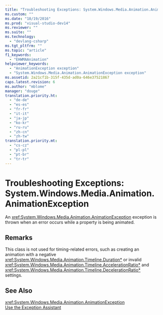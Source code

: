 ```yaml
---
title: "Troubleshooting Exceptions: System.Windows.Media.Animation.AnimationException | hehe"
ms.custom: ""
ms.date: "10/19/2016"
ms.prod: "visual-studio-dev14"
ms.reviewer: ""
ms.suite: ""
ms.technology: 
  - "devlang-csharp"
ms.tgt_pltfrm: ""
ms.topic: "article"
f1_keywords: 
  - "EHWMAAnimation"
helpviewer_keywords: 
  - "AnimationException exception"
  - "System.Windows.Media.Animation.AnimationException exception"
ms.assetid: 2a21cf1b-315f-435d-ad0a-646e37521867
caps.latest.revision: 6
ms.author: "mblome"
manager: "douge"
translation.priority.ht: 
  - "de-de"
  - "es-es"
  - "fr-fr"
  - "it-it"
  - "ja-jp"
  - "ko-kr"
  - "ru-ru"
  - "zh-cn"
  - "zh-tw"
translation.priority.mt: 
  - "cs-cz"
  - "pl-pl"
  - "pt-br"
  - "tr-tr"
---
```

# Troubleshooting Exceptions: System.Windows.Media.Animation.AnimationException
An <xref:System.Windows.Media.Animation.AnimationException> exception is thrown when an error occurs while a property is being animated.  
  
## Remarks  
 This class is not used for timing-related errors, such as creating an animation with a negative <xref:System.Windows.Media.Animation.Timeline.Duration*> or invalid <xref:System.Windows.Media.Animation.Timeline.AccelerationRatio*> and <xref:System.Windows.Media.Animation.Timeline.DecelerationRatio*> settings.  
  
## See Also  
 <xref:System.Windows.Media.Animation.AnimationException>   
 [Use the Exception Assistant](../Topic/How%20to:%20Use%20the%20Exception%20Assistant.md)